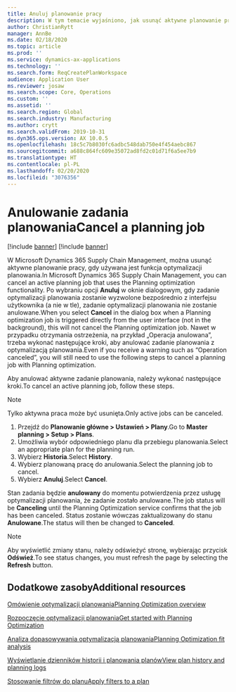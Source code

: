 ```yaml
---
title: Anuluj planowanie pracy
description: W tym temacie wyjaśniono, jak usunąć aktywne planowanie pracy, gdy używana jest funkcja optymalizacji planowania.
author: ChristianRytt
manager: AnnBe
ms.date: 02/18/2020
ms.topic: article
ms.prod: ''
ms.service: dynamics-ax-applications
ms.technology: ''
ms.search.form: ReqCreatePlanWorkspace
audience: Application User
ms.reviewer: josaw
ms.search.scope: Core, Operations
ms.custom: ''
ms.assetid: ''
ms.search.region: Global
ms.search.industry: Manufacturing
ms.author: crytt
ms.search.validFrom: 2019-10-31
ms.dyn365.ops.version: AX 10.0.5
ms.openlocfilehash: 18c5c7b8030fc6adbc548dab750e4f454aebc867
ms.sourcegitcommit: a688c864fc609e35072ad8fd2c01d71f6a5ee7b9
ms.translationtype: HT
ms.contentlocale: pl-PL
ms.lasthandoff: 02/20/2020
ms.locfileid: "3076356"
---
```

# <a name="cancel-a-planning-job"></a><span data-ttu-id="5c6b2-103">Anulowanie zadania planowania</span><span class="sxs-lookup"><span data-stu-id="5c6b2-103">Cancel a planning job</span></span>

[!include [banner](../../includes/banner.md)]
[!include [banner](../../includes/preview-banner.md)]

<span data-ttu-id="5c6b2-104">W Microsoft Dynamics 365 Supply Chain Management, można usunąć aktywne planowanie pracy, gdy używana jest funkcja optymalizacji planowania.</span><span class="sxs-lookup"><span data-stu-id="5c6b2-104">In Microsoft Dynamics 365 Supply Chain Management, you can cancel an active planning job that uses the Planning optimization functionality.</span></span> <span data-ttu-id="5c6b2-105">Po wybraniu opcji **Anuluj** w oknie dialogowym, gdy zadanie optymalizacji planowania zostanie wyzwolone bezpośrednio z interfejsu użytkownika (a nie w tle), zadanie optymalizacji planowania nie zostanie anulowane.</span><span class="sxs-lookup"><span data-stu-id="5c6b2-105">When you select **Cancel** in the dialog box when a Planning optimization job is triggered directly from the user interface (not in the background), this will not cancel the Planning optimization job.</span></span> <span data-ttu-id="5c6b2-106">Nawet w przypadku otrzymania ostrzeżenia, na przykład „Operacja anulowana”, trzeba wykonać następujące kroki, aby anulować zadanie planowania z optymalizacją planowania.</span><span class="sxs-lookup"><span data-stu-id="5c6b2-106">Even if you receive a warning such as “Operation canceled”, you will still need to use the following steps to cancel a planning job with Planning optimization.</span></span>


<span data-ttu-id="5c6b2-107">Aby anulować aktywne zadanie planowania, należy wykonać następujące kroki.</span><span class="sxs-lookup"><span data-stu-id="5c6b2-107">To cancel an active planning job, follow these steps.</span></span> 

> [!NOTE]
> <span data-ttu-id="5c6b2-108">Tylko aktywna praca może być usunięta.</span><span class="sxs-lookup"><span data-stu-id="5c6b2-108">Only active jobs can be canceled.</span></span>

1. <span data-ttu-id="5c6b2-109">Przejdź do **Planowanie główne \> Ustawień \> Plany**.</span><span class="sxs-lookup"><span data-stu-id="5c6b2-109">Go to **Master planning \> Setup \> Plans**.</span></span>
2. <span data-ttu-id="5c6b2-110">Umożliwia wybór odpowiedniego planu dla przebiegu planowania.</span><span class="sxs-lookup"><span data-stu-id="5c6b2-110">Select an appropriate plan for the planning run.</span></span>
3. <span data-ttu-id="5c6b2-111">Wybierz **Historia**.</span><span class="sxs-lookup"><span data-stu-id="5c6b2-111">Select **History**.</span></span>
4. <span data-ttu-id="5c6b2-112">Wybierz planowaną pracę do anulowania.</span><span class="sxs-lookup"><span data-stu-id="5c6b2-112">Select the planning job to cancel.</span></span>
5. <span data-ttu-id="5c6b2-113">Wybierz **Anuluj**.</span><span class="sxs-lookup"><span data-stu-id="5c6b2-113">Select **Cancel**.</span></span>

<span data-ttu-id="5c6b2-114">Stan zadania będzie **anulowany** do momentu potwierdzenia przez usługę optymalizacji planowania, że zadanie zostało anulowane.</span><span class="sxs-lookup"><span data-stu-id="5c6b2-114">The job status will be **Canceling** until the Planning Optimization service confirms that the job has been canceled.</span></span> <span data-ttu-id="5c6b2-115">Status zostanie wówczas zaktualizowany do stanu **Anulowane**.</span><span class="sxs-lookup"><span data-stu-id="5c6b2-115">The status will then be changed to **Canceled**.</span></span>

> [!NOTE]
> <span data-ttu-id="5c6b2-116">Aby wyświetlić zmiany stanu, należy odświeżyć stronę, wybierając przycisk **Odśwież**.</span><span class="sxs-lookup"><span data-stu-id="5c6b2-116">To see status changes, you must refresh the page by selecting the **Refresh** button.</span></span>

## <a name="additional-resources"></a><span data-ttu-id="5c6b2-117">Dodatkowe zasoby</span><span class="sxs-lookup"><span data-stu-id="5c6b2-117">Additional resources</span></span>

[<span data-ttu-id="5c6b2-118">Omówienie optymalizacji planowania</span><span class="sxs-lookup"><span data-stu-id="5c6b2-118">Planning Optimization overview</span></span>](planning-optimization-overview.md)

[<span data-ttu-id="5c6b2-119">Rozpoczęcie optymalizacji planowania</span><span class="sxs-lookup"><span data-stu-id="5c6b2-119">Get started with Planning Optimization</span></span>](get-started.md)

[<span data-ttu-id="5c6b2-120">Analiza dopasowywania optymalizacją planowania</span><span class="sxs-lookup"><span data-stu-id="5c6b2-120">Planning Optimization fit analysis</span></span>](planning-optimization-fit-analysis.md)

[<span data-ttu-id="5c6b2-121">Wyświetlanie dzienników historii i planowania planów</span><span class="sxs-lookup"><span data-stu-id="5c6b2-121">View plan history and planning logs</span></span>](plan-history-logs.md)

[<span data-ttu-id="5c6b2-122">Stosowanie filtrów do planu</span><span class="sxs-lookup"><span data-stu-id="5c6b2-122">Apply filters to a plan</span></span>](plan-filters.md)
